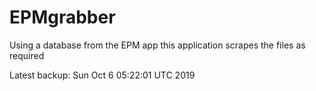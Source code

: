 # EPMgrabber
Using a database from the EPM app this application scrapes the files as required


Latest backup: Sun Oct 6 05:22:01 UTC 2019
